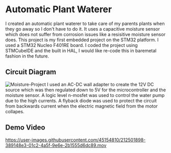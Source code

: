 
# Automatic Plant Waterer

I created an automatic plant waterer to take care of my parents plants when they go away so I don't have to do it. It uses a capacitive moisture sensor which does not suffer from corrosion issues like a resisitive moisture sensor does. This project is my first embedded project on the STM32 platform. I used a STM32 Nucleo F401RE board. I coded the project using STMCubeIDE and the built in HAL, I would like re-code this in baremetal fashion in the future. 

## Circuit Diagram

![Moisture-Project](https://user-images.githubusercontent.com/45154810/212495954-17ed755d-dcbb-4f8c-9ff3-9eb800cd8f28.png)
I used an AC-DC wall adapter to create the 12V DC source which was then regulated down to 5V for the microcontroller and the moisture sensor. A logic level n-mosfet was used to control the water pump due to the high currents. A flyback diode was used to protect the circuit from backwards current when the electric magnetic field from the motor collapes.

## Demo Video

https://user-images.githubusercontent.com/45154810/212501898-389148e3-01c2-4a5f-9e6e-2b1555d6dc89.mov
